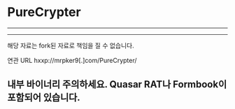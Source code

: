 # PureCrypter
-----------------------
----------------------
해당 자료는 fork된 자료로 책임을 질 수 없습니다.

연관 URL hxxp://mrpker9[.]com/PureCrypter/

내부 바이너리 주의하세요. Quasar RAT나 Formbook이 포함되어 있습니다.
---------------------------
